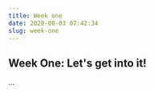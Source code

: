 ```yaml
---
title: Week one
date: 2020-08-03 07:42:34
slug: week-one
---
```


## Week One: Let's get into it!

...
